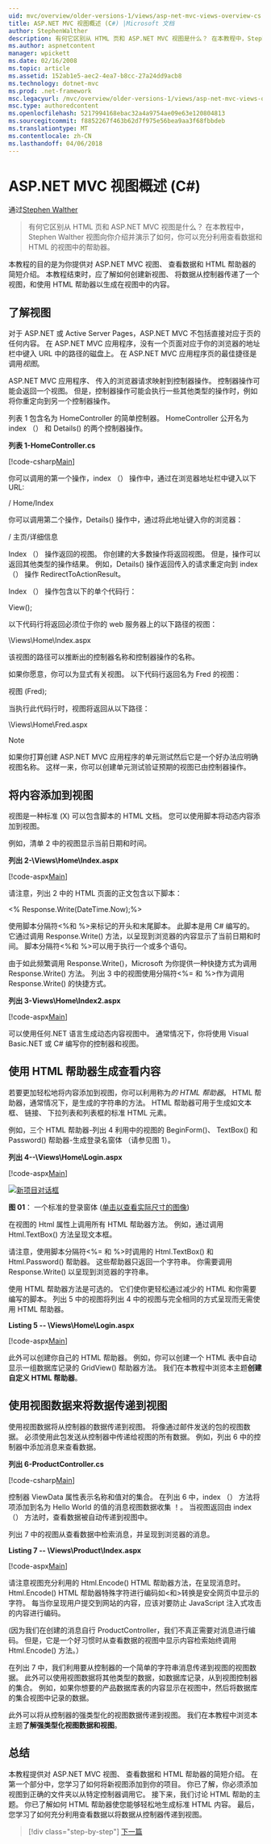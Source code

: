 ```yaml
---
uid: mvc/overview/older-versions-1/views/asp-net-mvc-views-overview-cs
title: ASP.NET MVC 视图概述 (C#) |Microsoft 文档
author: StephenWalther
description: 有何它区别从 HTML 页和 ASP.NET MVC 视图是什么？ 在本教程中，Stephen Walther 向您介绍视图，并演示如何 t...
ms.author: aspnetcontent
manager: wpickett
ms.date: 02/16/2008
ms.topic: article
ms.assetid: 152ab1e5-aec2-4ea7-b8cc-27a24dd9acb8
ms.technology: dotnet-mvc
ms.prod: .net-framework
msc.legacyurl: /mvc/overview/older-versions-1/views/asp-net-mvc-views-overview-cs
msc.type: authoredcontent
ms.openlocfilehash: 5217994168ebac32a4a9754ae09e63e120804813
ms.sourcegitcommit: f8852267f463b62d7f975e56bea9aa3f68fbbdeb
ms.translationtype: MT
ms.contentlocale: zh-CN
ms.lasthandoff: 04/06/2018
---
```

<a name="aspnet-mvc-views-overview-c"></a>ASP.NET MVC 视图概述 (C#)
====================
通过[Stephen Walther](https://github.com/StephenWalther)

> 有何它区别从 HTML 页和 ASP.NET MVC 视图是什么？ 在本教程中，Stephen Walther 视图向你介绍并演示了如何，你可以充分利用查看数据和 HTML 的视图中的帮助器。


本教程的目的是为你提供对 ASP.NET MVC 视图、 查看数据和 HTML 帮助器的简短介绍。 本教程结束时，应了解如何创建新视图、 将数据从控制器传递了一个视图，和使用 HTML 帮助器以生成在视图中的内容。

## <a name="understanding-views"></a>了解视图

对于 ASP.NET 或 Active Server Pages，ASP.NET MVC 不包括直接对应于页的任何内容。 在 ASP.NET MVC 应用程序，没有一个页面对应于你的浏览器的地址栏中键入 URL 中的路径的磁盘上。 在 ASP.NET MVC 应用程序页的最佳捷径是调用*视图*。

ASP.NET MVC 应用程序、 传入的浏览器请求映射到控制器操作。 控制器操作可能会返回一个视图。 但是，控制器操作可能会执行一些其他类型的操作时，例如将你重定向到另一个控制器操作。

列表 1 包含名为 HomeController 的简单控制器。 HomeController 公开名为 index （） 和 Details() 的两个控制器操作。

**列表 1-HomeController.cs**

[!code-csharp[Main](asp-net-mvc-views-overview-cs/samples/sample1.cs)]

你可以调用的第一个操作，index （） 操作中，通过在浏览器地址栏中键入以下 URL:

/ Home/Index

你可以调用第二个操作，Details() 操作中，通过将此地址键入你的浏览器：

/ 主页/详细信息

Index （） 操作返回的视图。 你创建的大多数操作将返回视图。 但是，操作可以返回其他类型的操作结果。 例如，Details() 操作返回传入的请求重定向到 index （） 操作 RedirectToActionResult。

Index （） 操作包含以下的单个代码行：

View();

以下代码行将返回必须位于你的 web 服务器上的以下路径的视图：

\Views\Home\Index.aspx

该视图的路径可以推断出的控制器名称和控制器操作的名称。

如果你愿意，你可以为显式有关视图。 以下代码行返回名为 Fred 的视图：

视图 (Fred);

当执行此代码行时，视图将返回从以下路径：

\Views\Home\Fred.aspx

> [!NOTE] 
> 
> 如果你打算创建 ASP.NET MVC 应用程序的单元测试然后它是一个好办法应明确视图名称。 这样一来，你可以创建单元测试验证预期的视图已由控制器操作。


## <a name="adding-content-to-a-view"></a>将内容添加到视图

视图是一种标准 (X) 可以包含脚本的 HTML 文档。 您可以使用脚本将动态内容添加到视图。

例如，清单 2 中的视图显示当前日期和时间。

**列出 2-\Views\Home\Index.aspx**

[!code-aspx[Main](asp-net-mvc-views-overview-cs/samples/sample2.aspx)]

请注意，列出 2 中的 HTML 页面的正文包含以下脚本：

&lt;% Response.Write(DateTime.Now);%&gt;

使用脚本分隔符&lt;%和 %&gt;来标记的开头和末尾脚本。 此脚本是用 C# 编写的。 它通过调用 Response.Write() 方法，以呈现到浏览器的内容显示了当前日期和时间。 脚本分隔符&lt;%和 %&gt;可以用于执行一个或多个语句。

由于如此频繁调用 Response.Write()，Microsoft 为你提供一种快捷方式为调用 Response.Write() 方法。 列出 3 中的视图使用分隔符&lt;%= 和 %&gt;作为调用 Response.Write() 的快捷方式。

**列出 3-Views\Home\Index2.aspx**

[!code-aspx[Main](asp-net-mvc-views-overview-cs/samples/sample3.aspx)]

可以使用任何.NET 语言生成动态内容视图中。 通常情况下，你将使用 Visual Basic.NET 或 C# 编写你的控制器和视图。

## <a name="using-html-helpers-to-generate-view-content"></a>使用 HTML 帮助器生成查看内容

若要更加轻松地将内容添加到视图，你可以利用称为*的 HTML 帮助器*。 HTML 帮助器，通常情况下，是生成的字符串的方法。 HTML 帮助器可用于生成如文本框、 链接、 下拉列表和列表框的标准 HTML 元素。

例如，三个 HTML 帮助器-列出 4 利用中的视图的 BeginForm()、 TextBox() 和 Password() 帮助器-生成登录名窗体 （请参见图 1）。

**列出 4--\Views\Home\Login.aspx**

[!code-aspx[Main](asp-net-mvc-views-overview-cs/samples/sample4.aspx)]


[![新项目对话框](asp-net-mvc-views-overview-cs/_static/image1.jpg)](asp-net-mvc-views-overview-cs/_static/image1.png)

**图 01**： 一个标准的登录窗体 ([单击以查看实际尺寸的图像](asp-net-mvc-views-overview-cs/_static/image2.png))


在视图的 Html 属性上调用所有 HTML 帮助器方法。 例如，通过调用 Html.TextBox() 方法呈现文本框。

请注意，使用脚本分隔符&lt;%= 和 %&gt;时调用的 Html.TextBox() 和 Html.Password() 帮助器。 这些帮助器只返回一个字符串。 你需要调用 Response.Write() 以呈现到浏览器的字符串。

使用 HTML 帮助器方法是可选的。 它们使你更轻松通过减少的 HTML 和你需要编写的脚本。 列出 5 中的视图将列出 4 中的视图与完全相同的方式呈现而无需使用 HTML 帮助器。

**Listing 5 -- \Views\Home\Login.aspx**

[!code-aspx[Main](asp-net-mvc-views-overview-cs/samples/sample5.aspx)]

此外可以创建你自己的 HTML 帮助器。 例如，你可以创建一个 HTML 表中自动显示一组数据库记录的 GridView() 帮助器方法。 我们在本教程中浏览本主题**创建自定义 HTML 帮助器**。

## <a name="using-view-data-to-pass-data-to-a-view"></a>使用视图数据来将数据传递到视图

使用视图数据将从控制器的数据传递到视图。 将像通过邮件发送的包的视图数据。 必须使用此包发送从控制器中传递给视图的所有数据。 例如，列出 6 中的控制器中添加消息来查看数据。

**列出 6-ProductController.cs**

[!code-csharp[Main](asp-net-mvc-views-overview-cs/samples/sample6.cs)]

控制器 ViewData 属性表示名称和值对的集合。 在列出 6 中，index （） 方法将项添加到名为 Hello World 的值的消息视图数据收集 ！。 当视图返回由 index （） 方法时，查看数据被自动传递到视图中。

列出 7 中的视图从查看数据中检索消息，并呈现到浏览器的消息。

**Listing 7 -- \Views\Product\Index.aspx**

[!code-aspx[Main](asp-net-mvc-views-overview-cs/samples/sample7.aspx)]

请注意视图充分利用的 Html.Encode() HTML 帮助器方法，在呈现消息时。 Html.Encode() HTML 帮助器特殊字符进行编码如&lt;和&gt;转换是安全网页中显示的字符。 每当你呈现用户提交到网站的内容，应该对要防止 JavaScript 注入式攻击的内容进行编码。

(因为我们在创建的消息自行 ProductController，我们不真正需要对消息进行编码。 但是，它是一个好习惯时从查看数据的视图中显示内容检索始终调用 Html.Encode() 方法。）

在列出 7 中，我们利用要从控制器的一个简单的字符串消息传递到视图的视图数据。 此外可以使用视图数据将其他类型的数据，如数据库记录，从到视图控制器的集合。 例如，如果你想要的产品数据库表的内容显示在视图中，然后将数据库的集合视图中记录的数据。

此外可以将从控制器的强类型化的视图数据传递到视图。 我们在本教程中浏览本主题**了解强类型化视图数据和视图**。

## <a name="summary"></a>总结

本教程提供对 ASP.NET MVC 视图、 查看数据和 HTML 帮助器的简短介绍。 在第一个部分中，您学习了如何将新视图添加到你的项目。 你已了解，你必须添加视图到正确的文件夹以从特定控制器调用它。 接下来，我们讨论 HTML 帮助的主题。 你已了解如何 HTML 帮助器使您能够轻松地生成标准 HTML 内容。 最后，您学习了如何充分利用查看数据以将数据从控制器传递到视图。

> [!div class="step-by-step"]
> [下一篇](creating-custom-html-helpers-cs.md)
